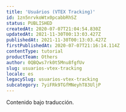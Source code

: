 ```yaml
---
title: 'Usuários (VTEX Tracking)'
id: 1zn5nrvkoWtx0pcabbRhSZ
status: PUBLISHED
createdAt: 2020-07-07T21:04:54.830Z
updatedAt: 2021-11-30T00:13:03.427Z
publishedAt: 2021-11-30T00:13:03.427Z
firstPublishedAt: 2020-07-07T21:16:14.114Z
contentType: tutorial
productTeam: Others
author: 0QBQws7rk0t5Mnu8fgfUv
slug: usuarios-vtex-tracking
locale: es
legacySlug: usuarios-vtex-tracking
subcategory: 7yiFRk9TGfMNeyhT83UljP
---
```


<div class="alert alert-warning" role="alert">Contenido bajo traducción.</div>
